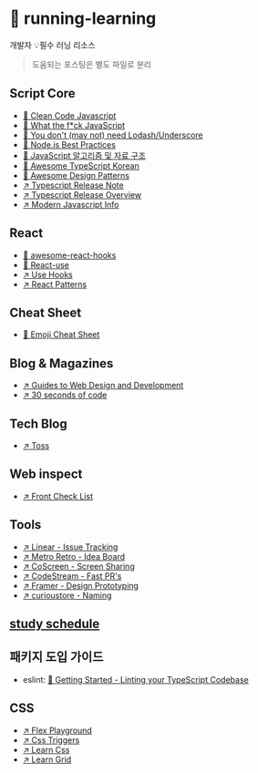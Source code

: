 # 🏃 running-learning

개발자 💡필수 러닝 리소스

> 도움되는 포스팅은 별도 파일로 분리

## Script Core

- [📄	Clean Code Javascript](https://github.com/qkraudghgh/clean-code-javascript-ko/blob/master/README.md)
- [📄	What the f*ck JavaScript](https://github.com/denysdovhan/wtfjs/blob/master/README.md)
- [📄 You don't (may not) need Lodash/Underscore](https://github.com/you-dont-need/You-Dont-Need-Lodash-Underscore/blob/master/README.md)
- [📄 Node.js Best Practices](https://github.com/goldbergyoni/nodebestpractices/blob/master/README.md)
- [📄 JavaScript 알고리즘 및 자료 구조](https://github.com/trekhleb/javascript-algorithms/blob/master/README.ko-KR.md)
- [📄 Awesome TypeScript Korean](https://github.com/typescript-kr/awesome-typescript-korean)
- [📄 Awesome Design Patterns](https://github.com/DovAmir/awesome-design-patterns)
- [↗️ Typescript Release Note](https://devblogs.microsoft.com/typescript/)
- [↗️ Typescript Release Overview](https://www.typescriptlang.org/docs/handbook/release-notes/overview.html)
- [↗️ Modern Javascript Info](https://ko.javascript.info/)

## React
- [📄 awesome-react-hooks](https://github.com/rehooks/awesome-react-hooks/blob/master/README.md)
- [📄 React-use](https://github.com/streamich/react-use)
- [↗️ Use Hooks](https://usehooks.com/)
- [↗️ React Patterns](https://reactpatterns.com/)

## Cheat Sheet
- [📄 Emoji Cheat Sheet](https://github.com/ikatyang/emoji-cheat-sheet/blob/master/README.md)

## Blog & Magazines
- [↗️ Guides to Web Design and Development](https://www.smashingmagazine.com/guides/)
- [↗️ 30 seconds of code](https://www.30secondsofcode.org/)

## Tech Blog
- [↗️ Toss](https://toss.tech/)

## Web inspect
- [↗️ Front Check List](https://frontendchecklist.io/)

## Tools
- [↗️ Linear - Issue Tracking](https://linear.app/)
- [↗️ Metro Retro - Idea Board](https://metroretro.io/)
- [↗️ CoScreen - Screen Sharing](https://metroretro.io/)
- [↗️ CodeStream - Fast PR's](https://www.codestream.com/)
- [↗️ Framer - Design Prototyping](https://www.framer.com/)
- [↗️ curioustore - Naming](https://www.curioustore.com/)

## [study schedule](https://github.com/develuv/study/blob/main/README.md)

## 패키지 도입 가이드
- eslint: [📄 Getting Started - Linting your TypeScript Codebase
](https://github.com/typescript-eslint/typescript-eslint/blob/master/docs/getting-started/linting/README.md)

## CSS
- [↗️ Flex Playground](https://codepen.io/enxaneta/full/adLPwv)
- [↗️ Css Triggers](https://csstriggers.com/)
- [↗️ Learn Css](https://web.dev/learn/css/)
- [↗️ Learn Grid](https://www.euismod.dev/)
